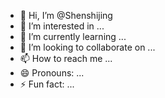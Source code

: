 - 👋 Hi, I’m @Shenshijing
- 👀 I’m interested in ...
- 🌱 I’m currently learning ...
- 💞️ I’m looking to collaborate on ...
- 📫 How to reach me ...
- 😄 Pronouns: ...
- ⚡ Fun fact: ...

<!---
Shenshijing/Shenshijing is a ✨ special ✨ repository because its `README.md` (this file) appears on your GitHub profile.
You can click the Preview link to take a look at your changes.
--->
